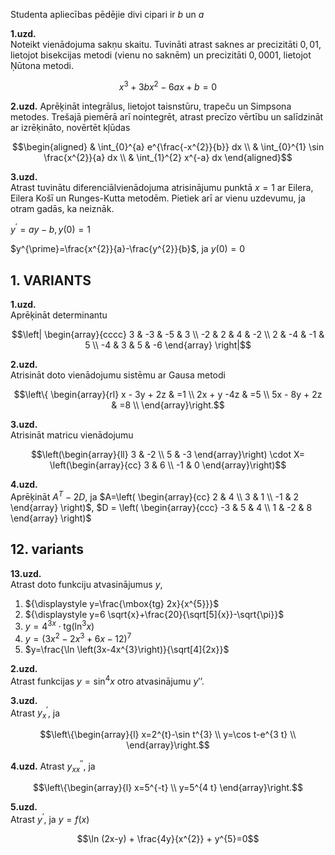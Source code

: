 Studenta apliecības pēdējie divi cipari ir $b$ un $a$

**1.uzd.**  
Noteikt vienādojuma sakṇu skaitu. Tuvināti atrast saknes ar precizitāti $0,01$, lietojot bisekcijas metodi (vienu no saknēm) un precizitāti $0,0001$, lietojot Ņūtona metodi.

$$x^{3} + 3bx^{2}-6ax + b=0$$

**2.uzd.**
Aprēķināt integrālus, lietojot taisnstūru, trapeču un Simpsona metodes. 
Trešajā piemērā arī nointegrēt, atrast precīzo vērtību un salīdzināt ar izrēḳināto, novērtēt kļūdas

$$\begin{aligned}
& \int_{0}^{a} e^{\frac{-x^{2}}{b}} dx \\
& \int_{0}^{1} \sin \frac{x^{2}}{a} dx \\
& \int_{1}^{2} x^{-a} dx
\end{aligned}$$

**3.uzd.**  
Atrast tuvinātu diferenciālvienādojuma atrisinājumu punktā $x=1$ 
ar Eilera, Eilera Košī un Runges-Kutta metodēm. 
Pietiek arī ar vienu uzdevumu, ja otram gadās, ka neiznāk.

$y^{\prime}=a y-b, y(0)=1$

$y^{\prime}=\frac{x^{2}}{a}-\frac{y^{2}}{b}$, ja $y(0)=0$


## 1. VARIANTS

**1.uzd.**  
Aprēķināt determinantu

$$\left| \begin{array}{cccc}
3 & -3 & -5 & 3 \\
-2 & 2 & 4 & -2 \\
2 & -4 & -1 & 5 \\
-4 & 3 & 5 & -6
\end{array} \right|$$

**2.uzd.**  
Atrisināt doto vienādojumu sistēmu ar Gausa metodi 

$$\left\{
\begin{array}{rl} 
x - 3y + 2z & =1 \\ 
2x + y -4z & =5 \\ 
5x - 8y + 2z & =8 \\
\end{array}\right.$$

**3.uzd.**  
Atrisināt matricu vienādojumu

$$\left(\begin{array}{ll}
3 & -2 \\
5 & -3
\end{array}\right) \cdot X= \left(\begin{array}{cc}
3 & 6 \\
-1 & 0
\end{array}\right)$$

**4.uzd.**  
Aprēķināt $A^{T}-2D$, ja 
$A=\left( \begin{array}{cc} 
2 & 4 \\ 
3 & 1 \\ 
-1 & 2 \end{array} \right)$, 
$D = \left( \begin{array}{ccc}
-3 & 5 & 4 \\ 
1 & -2 & 8
\end{array} \right)$

## 12. variants

**13.uzd.**   
Atrast doto funkciju atvasinājumus $y$,

1. ${\displaystyle y=\frac{\mbox{tg} 2x}{x^{5}}}$
2. ${\displaystyle y=6 \sqrt{x}+\frac{20}{\sqrt[5]{x}}-\sqrt{\pi}}$
3. $y=4^{3 x} \cdot \mbox{tg}\left(\ln ^{3} x\right)$
4. $y=\left(3x^{2} - 2x^{3} + 6x-12 \right)^{7}$
5. $y=\frac{\ln \left(3x-4x^{3}\right)}{\sqrt[4]{2x}}$

**2.uzd.**  
Atrast funkcijas $y=\sin^{4} x$ otro atvasinājumu $y'’$.


**3.uzd.**  
Atrast $y_{x}^{\prime}$, ja 

$$\left\{\begin{array}{l} 
x=2^{t}-\sin t^{3} \\ 
y=\cos t-e^{3 t} \\
\end{array}\right.$$


**4.uzd.** 
Atrast $y^{\prime\prime}_{xx}$, ja

$$\left\{\begin{array}{l}
x=5^{-t} \\
y=5^{4 t}
\end{array}\right.$$

**5.uzd.**  
Atrast $y^{\prime}$, ja $y=f(x)$

$$\ln (2x-y) + \frac{4y}{x^{2}} + y^{5}=0$$

